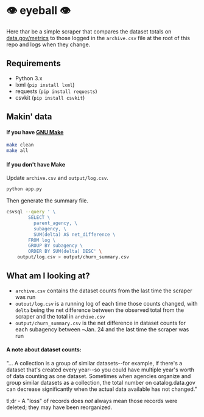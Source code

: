 # 👁 eyeball 👁

Here thar be a simple scraper that compares the dataset totals on [data.gov/metrics](https://www.data.gov/metrics) to those logged in the `archive.csv` file at the root of this repo and logs when they change.

## Requirements

* Python 3.x
* lxml (`pip install lxml`)
* requests (`pip install requests`)
* csvkit (`pip install csvkit`)

## Makin' data

#### If you have [GNU Make](https://www.gnu.org/software/make/)

```bash
make clean
make all
```

#### If you don't have Make 

Update `archive.csv` and `output/log.csv`.

```bash
python app.py
```

Then generate the summary file.

```bash
csvsql --query ' \
        SELECT \
          parent_agency, \
          subagency, \
          SUM(delta) AS net_difference \
        FROM log \
        GROUP BY subagency \
        ORDER BY SUM(delta) DESC' \
    output/log.csv > output/churn_summary.csv
```

## What am I looking at?

- `archive.csv` contains the dataset counts from the last time the scraper was run
- `outout/log.csv` is a running log of each time those counts changed, with `delta` being the net difference between the observed total from the scraper and the total in `archive.csv`
- `output/churn_summary.csv` is the net difference in dataset counts for each subagency between ~Jan. 24 and the last time the scraper was run

#### A note about dataset counts: 

"... A collection is a group of similar datasets--for example, if there's a dataset that's created every year--so you could have multiple year's worth of data counting as one dataset. Sometimes when agencies organize and group similar datasets as a collection, the total number on catalog.data.gov can decrease significantly when the actual data available has not changed."

tl;dr - A "loss" of records does _not_ always mean those records were deleted; they may have been reorganized.
